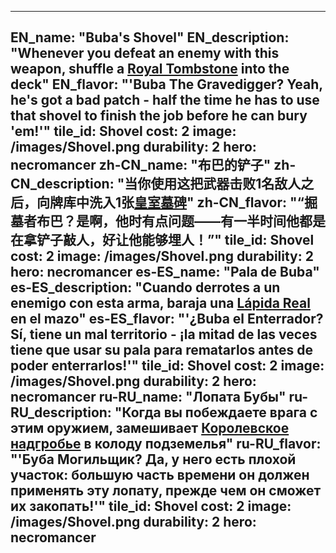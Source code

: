---

EN_name: "Buba's Shovel"
EN_description: "Whenever you defeat an enemy with this weapon, shuffle a <a href = '../en/items#RoyalTombstone'>Royal Tombstone</a> into the deck"
EN_flavor: "'Buba The Gravedigger? Yeah, he's got a bad patch - half the time he has to use that shovel to finish the job before he can bury 'em!'"
tile_id: Shovel
cost: 2
image: /images/Shovel.png
durability: 2
hero: necromancer
zh-CN_name: "布巴的铲子"
zh-CN_description: "当你使用这把武器击败1名敌人之后，向牌库中洗入1张<a href = '../zh_cn/items#RoyalTombstone'>皇室墓碑</a>"
zh-CN_flavor: "“掘墓者布巴？是啊，他时有点问题——有一半时间他都是在拿铲子敲人，好让他能够埋人！”"
tile_id: Shovel
cost: 2
image: /images/Shovel.png
durability: 2
hero: necromancer
es-ES_name: "Pala de Buba"
es-ES_description: "Cuando derrotes a un enemigo con esta arma, baraja una <a href = '../es_es/items#RoyalTombstone'>Lápida Real</a> en el mazo"
es-ES_flavor: "'¿Buba el Enterrador? Sí, tiene un mal territorio - ¡la mitad de las veces tiene que usar su pala para rematarlos antes de poder enterrarlos!'"
tile_id: Shovel
cost: 2
image: /images/Shovel.png
durability: 2
hero: necromancer
ru-RU_name: "Лопата Бубы"
ru-RU_description: "Когда вы побеждаете врага с этим оружием, замешивает <a href = '../ru_ru/items#RoyalTombstone'>Королевское надгробье</a> в колоду подземелья"
ru-RU_flavor: "'Буба Могильщик? Да, у него есть плохой участок: большую часть времени он должен применять эту лопату, прежде чем он сможет их закопать!'"
tile_id: Shovel
cost: 2
image: /images/Shovel.png
durability: 2
hero: necromancer
---